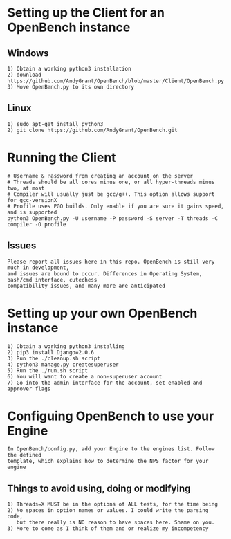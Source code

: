 # Setting up the Client for an OpenBench instance

## Windows
```
1) Obtain a working python3 installation
2) download https://github.com/AndyGrant/OpenBench/blob/master/Client/OpenBench.py
3) Move OpenBench.py to its own directory
```

## Linux
```
1) sudo apt-get install python3
2) git clone https://github.com/AndyGrant/OpenBench.git
```

# Running the Client
```
# Username & Password from creating an account on the server
# Threads should be all cores minus one, or all hyper-threads minus two, at most
# Compiler will usually just be gcc/g++. This option allows support for gcc-versionX
# Profile uses PGO builds. Only enable if you are sure it gains speed, and is supported
python3 OpenBench.py -U username -P password -S server -T threads -C compiler -O profile
```

## Issues
```
Please report all issues here in this repo. OpenBench is still very much in development,
and issues are bound to occur. Differences in Operating System, bash/cmd interface, cutechess
compatibility issues, and many more are anticipated
```

# Setting up your own OpenBench instance

```
1) Obtain a working python3 installing
2) pip3 install Django=2.0.6
3) Run the ./cleanup.sh script
4) python3 manage.py createsuperuser
5) Run the ./run.sh script
6) You will want to create a non-superuser account
7) Go into the admin interface for the account, set enabled and approver flags
```

# Configuing OpenBench to use your Engine
```
In OpenBench/config.py, add your Engine to the engines list. Follow the defined
template, which explains how to determine the NPS factor for your engine
```

## Things to avoid using, doing or modifying 
```
1) Threads=X MUST be in the options of ALL tests, for the time being
2) No spaces in option names or values. I could write the parsing code,
   but there really is NO reason to have spaces here. Shame on you.
3) More to come as I think of them and or realize my incompetency 
```
